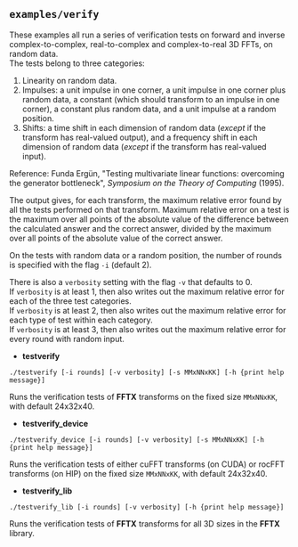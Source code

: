 ## `examples/verify`

These examples all run a series of verification tests on
forward and inverse complex-to-complex,
real-to-complex and complex-to-real 3D FFTs, on random data.   
The tests belong to three categories:
1. Linearity on random data.
2. Impulses:  a unit impulse in one corner,
a unit impulse in one corner plus random data,
a constant (which should transform to an impulse in one corner),
a constant plus random data,
and a unit impulse at a random position.
3. Shifts:  a time shift in each dimension of random data
(*except* if the transform has real-valued output),
and a frequency shift in each dimension of random data
(*except* if the transform has real-valued input).

Reference: Funda Ergün,
"Testing multivariate linear functions: overcoming the generator bottleneck",
*Symposium on the Theory of Computing* (1995).

The output gives, for each transform, the maximum relative error found
by all the tests performed on that transform.
Maximum relative error on a test
is the maximum over all points of the absolute value of the
difference between the calculated answer and the correct answer,
divided by the maximum over all points of the absolute value
of the correct answer.

On the tests with random data or a random position,
the number of rounds is specified with the flag `-i` (default 2).

There is also a `verbosity` setting with the flag `-v` that defaults to 0.   
If `verbosity` is at least 1, then also writes out the
maximum relative error for each of the three test categories.   
If `verbosity` is at least 2, then also writes out the
maximum relative error for each type of test within each category.  
If `verbosity` is at least 3, then also writes out the
maximum relative error for every round with random input.

* **testverify**
```
./testverify [-i rounds] [-v verbosity] [-s MMxNNxKK] [-h {print help message}]
```
Runs the verification tests of **FFTX** transforms
on the fixed size `MMxNNxKK`, with default 24x32x40.

* **testverify_device**
```
./testverify_device [-i rounds] [-v verbosity] [-s MMxNNxKK] [-h {print help message}]
```
Runs the verification tests of either cuFFT transforms (on CUDA)
or rocFFT transforms (on HIP)
on the fixed size `MMxNNxKK`, with default 24x32x40.

* **testverify_lib**
```
./testverify_lib [-i rounds] [-v verbosity] [-h {print help message}]
```
Runs the verification tests of **FFTX** transforms
for all 3D sizes in the **FFTX** library.
